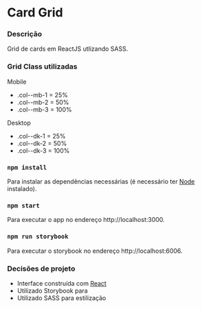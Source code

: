# Card Grid

### Descrição

Grid de cards em ReactJS utlizando SASS.

### Grid Class utilizadas
Mobile

 - .col--mb-1 = 25%
 - .col--mb-2 = 50%
 - .col--mb-3 = 100%

Desktop

 - .col--dk-1 = 25%
 - .col--dk-2 = 50%
 - .col--dk-3 = 100%

### `npm install`

Para instalar as dependências necessárias (é necessário ter [Node](https://nodejs.org/en/) instalado).

### `npm start`

Para executar o app no endereço http://localhost:3000.

### `npm run storybook`

Para executar o storybook no endereço http://localhost:6006.

### Decisões de projeto

- Interface construída com [React](https://reactjs.org/)
- Utilizado Storybook para 
- Utilizado SASS para estilização
